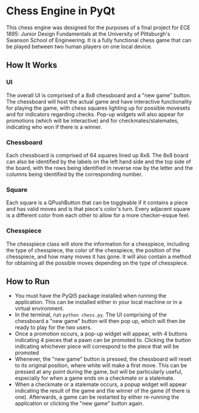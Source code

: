 # Chess Engine in PyQt
This chess engine was designed for the purposes of a final project for ECE 1895: Junior Design Fundamentals at the University of Pittsburgh's Swanson School of Engineering. It is a fully functional chess game that can be played between two human players on one local device.

## How It Works
### UI
The overall UI is comprised of a 8x8 chessboard and a "new game" button. The chessboard will host the actual game and have interactive functionality for playing the game, with chess squares lighting up for possible movesets and for indicators regarding checks. Pop-up widgets will also appear for promotions (which will be interactive) and for checkmates/stalemates, indicating who won if there is a winner.

### Chessboard
Each chessboard is comprised of 64 squares lined up 8x8. The 8x8 board can also be identified by the labels on the left hand side and the top side of the board, with the rows being identified in reverse row by the letter and the columns being identified by the corresponding number.

### Square
Each square is a QPushButton that can be toggleable if it contains a piece and has valid moves and is that piece's color's turn. Every adjacent square is a different color from each other to allow for a more checker-esque feel.

### Chesspiece
The chesspiece class will store the information for a chesspiece, including the type of chesspiece, the color of the chesspiece, the position of the chesspiece, and how many moves it has gone. It will also contain a method for obtaining all the possible moves depending on the type of chesspiece.

## How to Run
- You must have the PyQt5 package installed when running the application. This can be installed either in your local machine or in a virtual environment.
- In the terminal, run `python chess.py`. The UI comprising of the chessboard a "new game" button will then pop up, which will then be ready to play for the two users.
- Once a promotion occurs, a pop-up widget will appear, with 4 buttons indicating 4 pieces that a pawn can be promoted to. Clicking the button indicating whichever piece will correspond to the piece that will be promoted
- Whenever, the "new game" button is pressed, the chessboard will reset to its original position, where white will make a first move. This can be pressed at any point during the game, but will be particularly useful, especially for when a game ends on a checkmate or a stalemate.
- When a checkmate or a stalemate occurs, a popup widget will appear indicating the result of the game and the winner of the game (if there is one). Afterwards, a game can be restarted by either re-running the application or clicking the "new game" button again.
